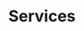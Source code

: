 ---
title: "Services"
draft: false
# page title background image
page_header_bg: "/img/bg_image_3.jpg"
# meta description
metadescription : ""
heading: "Our Services"
sub_heading : "See what can we do for your Projects"
---